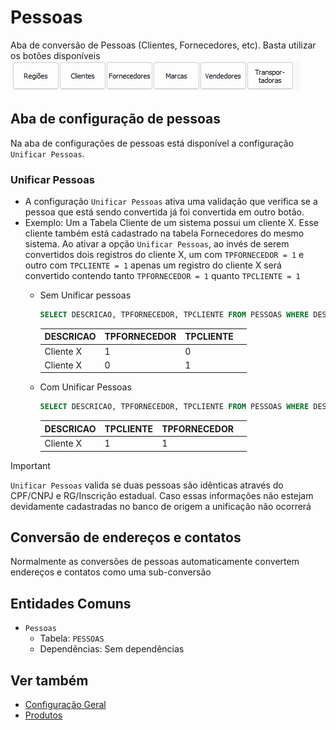 # Pessoas  
Aba de conversão de Pessoas (Clientes, Fornecedores, etc). Basta utilizar os botões disponíveis  
![TabPessoas.png](./Imagens/TabPessoas.png)  
## Aba de configuração de pessoas  
Na aba de configurações de pessoas está disponível a configuração `Unificar Pessoas`.  
### Unificar Pessoas  
- A configuração `Unificar Pessoas` ativa uma validação que verifica se a pessoa que está sendo convertida já foi convertida em outro botão.  
- Exemplo: Um a Tabela Cliente de um sistema possui um cliente X. Esse cliente também está cadastrado na tabela Fornecedores do mesmo sistema. Ao ativar a opção `Unificar Pessoas`, ao invés de serem convertidos dois registros do cliente X, um com `TPFORNECEDOR = 1` e outro com `TPCLIENTE = 1` apenas um registro do cliente X será convertido contendo tanto `TPFORNECEDOR = 1` quanto `TPCLIENTE = 1`  
   - Sem Unificar pessoas  
        ``` sql  
        SELECT DESCRICAO, TPFORNECEDOR, TPCLIENTE FROM PESSOAS WHERE DESCRICAO = 'Cliente X'  
        ```  
  
        | DESCRICAO | TPFORNECEDOR | TPCLIENTE |     |   
        | --------- | ------------ | --------- | --- |  
        | Cliente X | 1            | 0         |     |  
        | Cliente X | 0            | 1         |     |  
		  
    - Com Unificar Pessoas  
        ```sql  
        SELECT DESCRICAO, TPFORNECEDOR, TPCLIENTE FROM PESSOAS WHERE DESCRICAO = 'Cliente X'  
        ```  
  
       | DESCRICAO   | TPCLIENTE | TPFORNECEDOR |     |  
       | ----------- | --------- | ------------ | --- |  
       |  Cliente X  |  1        | 1            |     |    
      
> [!IMPORTANT]  
> `Unificar Pessoas` valida se duas pessoas são idênticas através do CPF/CNPJ e RG/Inscrição estadual. Caso essas informações não estejam devidamente cadastradas no banco de origem a unificação não ocorrerá  
## Conversão de endereços e contatos  
Normalmente as conversões de pessoas automaticamente convertem endereços e contatos como uma sub-conversão  
  
## Entidades Comuns  
- `Pessoas`  
    - Tabela: `PESSOAS`  
    - Dependências: Sem dependências  
## Ver também  
- [Configuração Geral](./Configura%C3%A7%C3%A3o%20Geral.md)  
- [Produtos](./Produtos.md)
